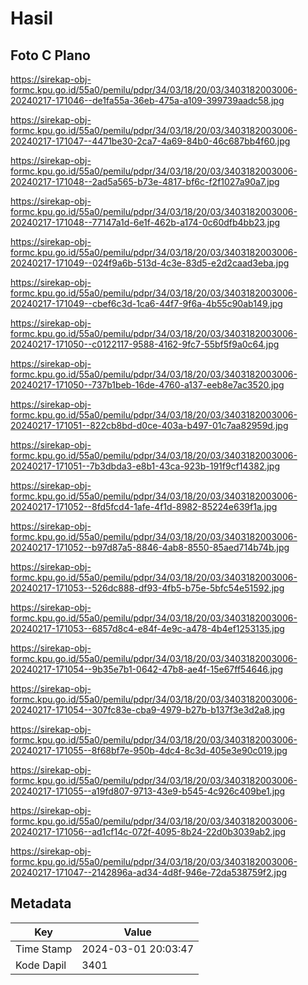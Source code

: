 # Hasil

## Foto C Plano

https://sirekap-obj-formc.kpu.go.id/55a0/pemilu/pdpr/34/03/18/20/03/3403182003006-20240217-171046--de1fa55a-36eb-475a-a109-399739aadc58.jpg

https://sirekap-obj-formc.kpu.go.id/55a0/pemilu/pdpr/34/03/18/20/03/3403182003006-20240217-171047--4471be30-2ca7-4a69-84b0-46c687bb4f60.jpg

https://sirekap-obj-formc.kpu.go.id/55a0/pemilu/pdpr/34/03/18/20/03/3403182003006-20240217-171048--2ad5a565-b73e-4817-bf6c-f2f1027a90a7.jpg

https://sirekap-obj-formc.kpu.go.id/55a0/pemilu/pdpr/34/03/18/20/03/3403182003006-20240217-171048--77147a1d-6e1f-462b-a174-0c60dfb4bb23.jpg

https://sirekap-obj-formc.kpu.go.id/55a0/pemilu/pdpr/34/03/18/20/03/3403182003006-20240217-171049--024f9a6b-513d-4c3e-83d5-e2d2caad3eba.jpg

https://sirekap-obj-formc.kpu.go.id/55a0/pemilu/pdpr/34/03/18/20/03/3403182003006-20240217-171049--cbef6c3d-1ca6-44f7-9f6a-4b55c90ab149.jpg

https://sirekap-obj-formc.kpu.go.id/55a0/pemilu/pdpr/34/03/18/20/03/3403182003006-20240217-171050--c0122117-9588-4162-9fc7-55bf5f9a0c64.jpg

https://sirekap-obj-formc.kpu.go.id/55a0/pemilu/pdpr/34/03/18/20/03/3403182003006-20240217-171050--737b1beb-16de-4760-a137-eeb8e7ac3520.jpg

https://sirekap-obj-formc.kpu.go.id/55a0/pemilu/pdpr/34/03/18/20/03/3403182003006-20240217-171051--822cb8bd-d0ce-403a-b497-01c7aa82959d.jpg

https://sirekap-obj-formc.kpu.go.id/55a0/pemilu/pdpr/34/03/18/20/03/3403182003006-20240217-171051--7b3dbda3-e8b1-43ca-923b-191f9cf14382.jpg

https://sirekap-obj-formc.kpu.go.id/55a0/pemilu/pdpr/34/03/18/20/03/3403182003006-20240217-171052--8fd5fcd4-1afe-4f1d-8982-85224e639f1a.jpg

https://sirekap-obj-formc.kpu.go.id/55a0/pemilu/pdpr/34/03/18/20/03/3403182003006-20240217-171052--b97d87a5-8846-4ab8-8550-85aed714b74b.jpg

https://sirekap-obj-formc.kpu.go.id/55a0/pemilu/pdpr/34/03/18/20/03/3403182003006-20240217-171053--526dc888-df93-4fb5-b75e-5bfc54e51592.jpg

https://sirekap-obj-formc.kpu.go.id/55a0/pemilu/pdpr/34/03/18/20/03/3403182003006-20240217-171053--6857d8c4-e84f-4e9c-a478-4b4ef1253135.jpg

https://sirekap-obj-formc.kpu.go.id/55a0/pemilu/pdpr/34/03/18/20/03/3403182003006-20240217-171054--9b35e7b1-0642-47b8-ae4f-15e67ff54646.jpg

https://sirekap-obj-formc.kpu.go.id/55a0/pemilu/pdpr/34/03/18/20/03/3403182003006-20240217-171054--307fc83e-cba9-4979-b27b-b137f3e3d2a8.jpg

https://sirekap-obj-formc.kpu.go.id/55a0/pemilu/pdpr/34/03/18/20/03/3403182003006-20240217-171055--8f68bf7e-950b-4dc4-8c3d-405e3e90c019.jpg

https://sirekap-obj-formc.kpu.go.id/55a0/pemilu/pdpr/34/03/18/20/03/3403182003006-20240217-171055--a19fd807-9713-43e9-b545-4c926c409be1.jpg

https://sirekap-obj-formc.kpu.go.id/55a0/pemilu/pdpr/34/03/18/20/03/3403182003006-20240217-171056--ad1cf14c-072f-4095-8b24-22d0b3039ab2.jpg

https://sirekap-obj-formc.kpu.go.id/55a0/pemilu/pdpr/34/03/18/20/03/3403182003006-20240217-171047--2142896a-ad34-4d8f-946e-72da538759f2.jpg


## Metadata

| Key        | Value               |
| ---------- | ------------------- |
| Time Stamp | 2024-03-01 20:03:47 |
| Kode Dapil | 3401                |



